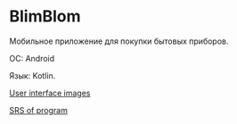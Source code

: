 # BlimBlom

Мобильное приложение для покупки бытовых приборов.

ОС: Android  

Язык: Kotlin.  

[User interface images](https://github.com/Dragonthug/lab2_ZHRCPO/tree/master/mocaps)

[SRS of program](https://github.com/Dragonthug/lab2_ZHRCPO/blob/master/requirements/SRS.md)

